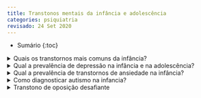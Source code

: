 ```yaml
---
title: Transtonos mentais da infância e adolescência
categories: psiquiatria
revisado: 24 Set 2020
---
```


* Sumário
{:toc}

<details markdown="1"><summary>
Quais os transtornos mais comuns da infância?
</summary>

1. Transtorno depressivo;
2. Transtornos de ansiedade;
3. Transtornos psicóticos;
4. Transtornos de atenção;
5. Transtornos cognitivos (retardo mental);
6. Transtornos de adaptação.
 </details>


<details markdown="1"><summary>
Qual a prevalência de depressão na infância e na adolescência?
</summary>

2% na infância e 8% na adolescência.
</details>

<details markdown="1"><summary>Qual a prevalência de transtornos de ansiedade na infância?</summary>

13% de prevalência.
</details>

<details markdown="1"><summary>Como diagnosticar autismo na infancia?</summary>


</details>


<details markdown="1"><summary>Transtono de oposição desafiante</summary>


</details>
